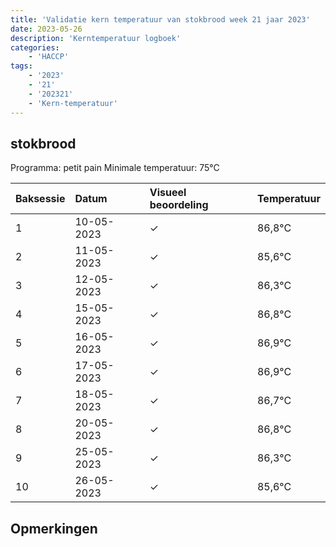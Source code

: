 ```yaml
---
title: 'Validatie kern temperatuur van stokbrood week 21 jaar 2023'
date: 2023-05-26
description: 'Kerntemperatuur logboek'
categories:
    - 'HACCP'
tags:
    - '2023'
    - '21'
    - '202321'
    - 'Kern-temperatuur'
---
```


## stokbrood

Programma: petit pain
Minimale temperatuur: 75°C

| Baksessie | Datum | Visueel beoordeling | Temperatuur |
|:---|:---|:---|:---|
| 1 | 10-05-2023 | &check; | 86,8°C |
| 2 | 11-05-2023 | &check; | 85,6°C |
| 3 | 12-05-2023 | &check; | 86,3°C |
| 4 | 15-05-2023 | &check; | 86,8°C |
| 5 | 16-05-2023 | &check; | 86,9°C |
| 6 | 17-05-2023 | &check; | 86,9°C |
| 7 | 18-05-2023 | &check; | 86,7°C |
| 8 | 20-05-2023 | &check; | 86,8°C |
| 9 | 25-05-2023 | &check; | 86,3°C |
| 10 | 26-05-2023 | &check; | 85,6°C |

## Opmerkingen


